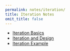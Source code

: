 ```yaml
---
permalink: notes/iteration/
title: Iteration Notes
omit_title: false
---
```


* [Iteration Basics](iteration-basics.md)
* [Iteration and Design](iteration-and-design.md)
* [Iteration Example](iteration-example.md)
